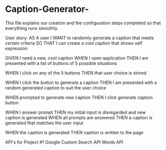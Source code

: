 # Caption-Generator-
This file explains our creation and the configuration steps completed so that everything runs smoothly. 

User story: AS A user I WANT to randomly generate a caption that meets certain criteria
SO THAT I can create a cool caption that shows self expression 

GIVEN I need a new, cool caption
WHEN I open application
THEN  I am presented with a list of buttons of 5 possible situations

WHEN I click on any of the 5 buttons
THEN that user choice is stored 

WHEN I click the button to generate a caption
THEN I am presented with a random generated caption to suit the user choice

WHEN prompted to generate new caption
THEN I click generate caption button

WHEN I answer prompt
THEN my initial input is disregarded and new caption is generated
WHEN all prompts are answered
THEN a caption is generated that matches the user input

WHEN the caption is generated
THEN caption is written to the page





API's for Project #1
Google Custom Search API 
Words API
